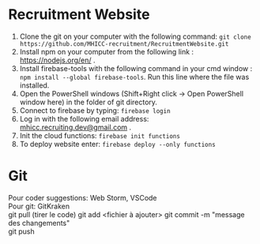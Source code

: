 # Recruitment Website
1. Clone the git on your computer with the following command: ```git clone https://github.com/MHICC-recruitment/RecruitmentWebsite.git```
2. Install npm on your computer from the following link : https://nodejs.org/en/ .
3. Install firebase-tools with the following command in your cmd window : ```npm install --global firebase-tools```. Run this line where the file was installed. 
4. Open the PowerShell windows (Shift+Right click -> Open PowerShell window here) in the folder of git directory.
5. Connect to firebase by typing: ```firebase login```
6. Log in with the following email address: mhicc.recruiting.dev@gmail.com .
7. Init the cloud functions: ```firebase init functions```
8. To deploy website enter: ```firebase deploy --only functions```

# Git
Pour coder suggestions: Web Storm, VSCode  
Pour git: GitKraken  
git pull (tirer le code) 
git add <fichier à ajouter>
git commit -m "message des changements"  
git push  

